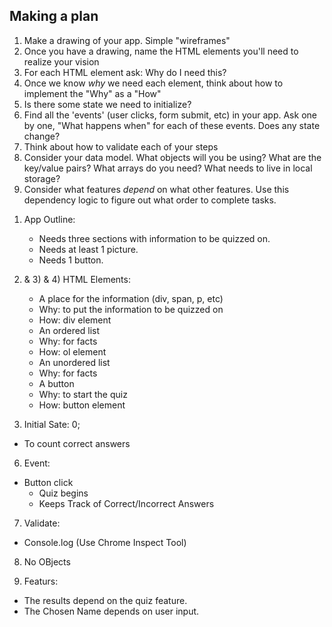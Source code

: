## Making a plan

1. Make a drawing of your app. Simple "wireframes"
2. Once you have a drawing, name the HTML elements you'll need to realize your vision
3. For each HTML element ask: Why do I need this?
4. Once we know _why_ we need each element, think about how to implement the "Why" as a "How"
5. Is there some state we need to initialize?
6. Find all the 'events' (user clicks, form submit, etc) in your app. Ask one by one, "What happens when" for each of these events. Does any state change?
7. Think about how to validate each of your steps
8. Consider your data model. What objects will you be using? What are the key/value pairs? What arrays do you need? What needs to live in local storage?
9. Consider what features _depend_ on what other features. Use this dependency logic to figure out what order to complete tasks.

1) App Outline:

   - Needs three sections with information to be quizzed on.
   - Needs at least 1 picture.
   - Needs 1 button.

2) & 3) & 4) HTML Elements:

   - A place for the information (div, span, p, etc)
   - Why: to put the information to be quizzed on
   - How: div element
   - An ordered list
   - Why: for facts
   - How: ol element
   - An unordered list
   - Why: for facts
   - A button
   - Why: to start the quiz
   - How: button element

5) Initial Sate: 0;

- To count correct answers

6) Event:

- Button click
  - Quiz begins
  - Keeps Track of Correct/Incorrect Answers

7) Validate:
- Console.log (Use Chrome Inspect Tool)

8) No OBjects

9) Featurs:
- The results depend on the quiz feature. 
- The Chosen Name depends on user input. 


